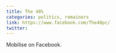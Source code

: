 ```yaml
---
title: The 48%
categories: politics, remainers
link: https://www.facebook.com/The48pc/
twitter:
---
```

Mobilise on Facebook.
